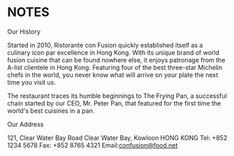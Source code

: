 # NOTES

Our History

Started in 2010, Ristorante con Fusion quickly established itself as a culinary icon par excellence in Hong Kong. With its unique brand of world fusion cuisine that can be found nowhere else, it enjoys patronage from the A-list clientele in Hong Kong.  Featuring four of the best three-star Michelin chefs in the world, you never know what will arrive on your plate the next time you visit us.

The restaurant traces its humble beginnings to The Frying Pan, a successful chain started by our CEO, Mr. Peter Pan, that featured for the first time the world's best cuisines in a pan.

Our Address

121, Clear Water Bay Road
Clear Water Bay, Kowloon
HONG KONG
Tel: +852 1234 5678
Fax: +852 8765 4321
Email:confusion@food.net